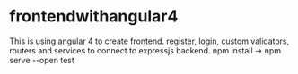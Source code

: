 # frontendwithangular4
This is using angular 4 to create frontend. register, login, custom validators, routers and services to connect to expressjs backend.
npm install -> npm serve --open 
test